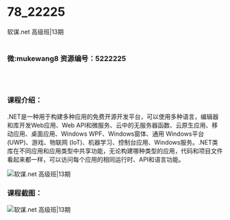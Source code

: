 # 78_22225
软谋.net 高级班|13期
<br/></br>
<h3>微:mukewang8 资源编号：5222225</h3>
<br/></br>
<h3>课程介绍：</h3>
<p>.NET是一种用于构建多种应用的免费开源开发平台，可以使用多种语言，编辑器和库开发Web应用、Web API和微服务、云中的无服务器函数、云原生应用、移动应用、桌面应用、Windows WPF、Windows窗体、通用 Windows平台 (UWP)、游戏、物联网 (IoT)、机器学习、控制台应用、Windows服务。.NET类库在不同应用和应用类型中共享功能，无论构建哪种类型的应用，代码和项目文件看起来都一样，可以访问每个应用的相同运行时、API和语言功能。</p>
<p><img src="https://www.ko996.com/wp-content/uploads/img/2021/12/1-86-300x150.png" alt="软谋.net 高级班|13期"></p>
<div class="info-desc">
<h3>课程截图：</h3>
<p><img src="https://www.ko996.com/wp-content/uploads/img/2021/12/2-54.png" alt="软谋.net 高级班|13期"></p>


			
</div>
